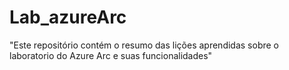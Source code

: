 # Lab_azureArc
"Este repositório contém o resumo das lições aprendidas sobre o laboratorio do Azure Arc e suas funcionalidades"
